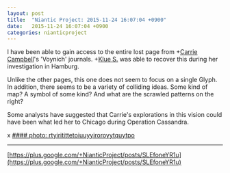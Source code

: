 ```yaml
---
layout: post
title:  "Niantic Project: 2015-11-24 16:07:04 +0900"
date:   2015-11-24 16:07:04 +0900
categories: nianticproject
---
```

I have been able to gain access to the entire lost page from +[Carrie Campbell](https://plus.google.com/101180225942784917383 "")'s 'Voynich' journals. +[Klue S.](https://plus.google.com/110350977702120778591 "") was able to recover this during her investigation in Hamburg.

Unlike the other pages, this one does not seem to focus on a single Glyph. In addition, there seems to be a variety of colliding ideas. Some kind of map? A symbol of some kind? And what are the scrawled patterns on the right?

Some analysts have suggested that Carrie's explorations in this vision could have been what led her to Chicago during Operation Cassandra.

x
[#### photo: rtyiritittetoiuuyyiroroyytquytpo](https://lh3.googleusercontent.com/-XRuxL1eCCG4/VlQL18f3pPI/AAAAAAAAhrQ/B5LvXy4sr6Q/w1536-h2036/Lost.jpg "")
- - -
[https://plus.google.com/+NianticProject/posts/SLEfoneYR1u](https://plus.google.com/+NianticProject/posts/SLEfoneYR1u)
